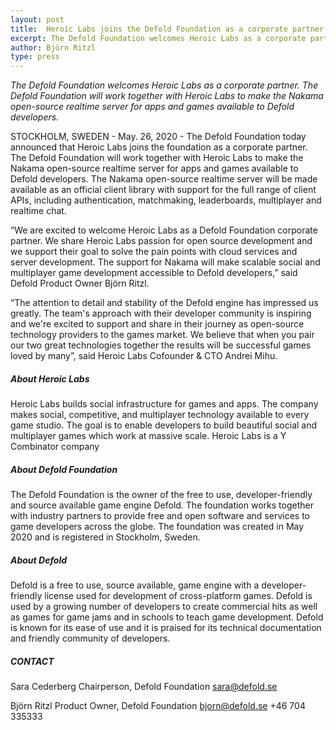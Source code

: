 ```yaml
---
layout: post
title:  Heroic Labs joins the Defold Foundation as a corporate partner
excerpt: The Defold Foundation welcomes Heroic Labs as a corporate partner. The Defold Foundation will work together with Heroic Labs to make the Nakama open-source realtime server for apps and games available to Defold developers.
author: Björn Ritzl
type: press
---
```


_The Defold Foundation welcomes Heroic Labs as a corporate partner. The Defold Foundation will work together with Heroic Labs to make the Nakama open-source realtime server for apps and games available to Defold developers._

STOCKHOLM, SWEDEN - May. 26, 2020 - The Defold Foundation today announced that Heroic Labs joins the foundation as a corporate partner. The Defold Foundation will work together with Heroic Labs to make the Nakama open-source realtime server for apps and games available to Defold developers. The Nakama open-source realtime server will be made available as an official client library with support for the full range of client APIs, including authentication, matchmaking, leaderboards, multiplayer and realtime chat.

“We are excited to welcome Heroic Labs as a Defold Foundation corporate partner. We share Heroic Labs passion for open source development and we support their goal to solve the pain points with cloud services and server development. The support for Nakama will make scalable social and multiplayer game development accessible to Defold developers,” said Defold Product Owner Björn Ritzl.

“The attention to detail and stability of the Defold engine has impressed us greatly. The team's approach with their developer community is inspiring and we're excited to support and share in their journey as open-source technology providers to the games market. We believe that when you pair our two great technologies together the results will be successful games loved by many”, said Heroic Labs Cofounder & CTO Andrei Mihu.

##### About Heroic Labs
Heroic Labs builds social infrastructure for games and apps. The company makes social, competitive, and multiplayer technology available to every game studio. The goal is to enable developers to build beautiful social and multiplayer games which work at massive scale. Heroic Labs is a Y Combinator company

##### About Defold Foundation
The Defold Foundation is the owner of the free to use, developer-friendly and source available game engine Defold. The foundation works together with industry partners to provide free and open software and services to game developers across the globe. The foundation was created in May 2020 and is registered in Stockholm, Sweden.

##### About Defold
Defold is a free to use, source available, game engine with a developer-friendly license used for development of cross-platform games. Defold is used by a growing number of developers to create commercial hits as well as games for game jams and in schools to teach game development. Defold is known for its ease of use and it is praised for its technical documentation and friendly community of developers.

##### CONTACT
Sara Cederberg
Chairperson, Defold Foundation
[sara@defold.se](mailto:sara@defold.se)

Björn Ritzl
Product Owner, Defold Foundation
[bjorn@defold.se](mailto:bjorn@defold.se)
+46 704 335333
